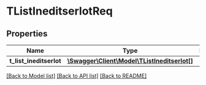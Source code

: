 # TListIneditserlotReq

## Properties
Name | Type | Description | Notes
------------ | ------------- | ------------- | -------------
**t_list_ineditserlot** | [**\Swagger\Client\Model\TListIneditserlot[]**](TListIneditserlot.md) |  | [optional] 

[[Back to Model list]](../README.md#documentation-for-models) [[Back to API list]](../README.md#documentation-for-api-endpoints) [[Back to README]](../README.md)


